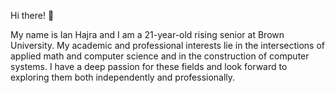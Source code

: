 Hi there! 👋

My name is Ian Hajra and I am a 21-year-old rising senior at Brown University. My academic and professional interests lie in the intersections of applied math and computer science and in the construction of computer systems. I have a deep passion for these fields and look forward to exploring them both independently and professionally.

<!--
**ianhajra/ianhajra** is a ✨ _special_ ✨ repository because its `README.md` (this file) appears on your GitHub profile.

Here are some ideas to get you started:

- 🔭 I’m currently working on ...
- 🌱 I’m currently learning ...
- 👯 I’m looking to collaborate on ...
- 🤔 I’m looking for help with ...
- 💬 Ask me about ...
- 📫 How to reach me: ...
- 😄 Pronouns: ...
- ⚡ Fun fact: ...
-->
